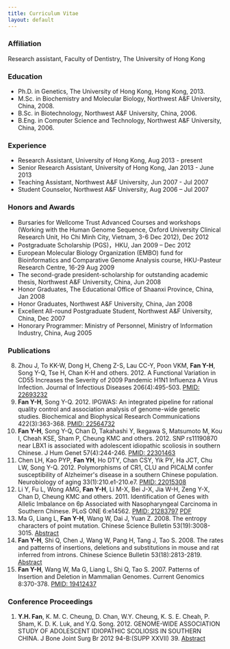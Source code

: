 ```yaml
---
title: Curriculum Vitae
layout: default
---
```


### Affiliation

Research assistant, Faculty of Dentistry, The University of Hong Kong    

### Education

* Ph.D. in Genetics, The University of Hong Kong, Hong Kong, 2013.
* M.Sc. in Biochemistry and Molecular Biology, Northwest A&F University, China, 2008. 
* B.Sc. in Biotechnology, Northwest A&F University, China, 2006.
* B.Eng. in Computer Science and Technology, Northwest A&F University, China, 2006.

### Experience
* Research Assistant, University of Hong Kong, Aug 2013 - present
* Senior Research Assistant, University of Hong Kong, Jan 2013 - June 2013
* Teaching Assistant, Northwest A&F University, Jun 2007 - Jul 2007
* Student Counselor, Northwest A&F University, Aug 2006 – Jul 2007

### Honors and Awards

* Bursaries for Wellcome Trust Advanced Courses and workshops (Working with the Human Genome Sequence, Oxford University Clinical Research Unit, Ho Chi Minh City, Vietnam, 3-6 Dec 2012), Dec 2012
* Postgraduate Scholarship (PGS)，HKU, Jan 2009 – Dec 2012
* European Molecular Biology Organization (EMBO) fund for Bioinformatics and Comparative Genome Analysis course, HKU-Pasteur Research Centre, 16-29 Aug 2009
* The second-grade president-scholarship for outstanding academic thesis, Northwest A&F University, China, Jun 2008
* Honor Graduates, The Educational Office of Shaanxi Province, China, Jan 2008
* Honor Graduates, Northwest A&F University, China, Jan 2008
* Excellent All-round Postgraduate Student, Northwest A&F University, China, Dec 2007
* Honorary Programmer: Ministry of Personnel, Ministry of Information Industry, China, Aug 2005

### Publications

8. Zhou J, To KK-W, Dong H, Cheng Z-S, Lau CC-Y, Poon VKM, **Fan Y-H**, Song Y-Q, Tse H, Chan K-H and others. 2012. A Functional Variation in CD55 Increases the Severity of 2009 Pandemic H1N1 Influenza A Virus Infection. Journal of Infectious Diseases 206(4):495-503. [PMID: 22693232](http://www.ncbi.nlm.nih.gov/pubmed/22693232)
7. **Fan Y-H**, Song Y-Q. 2012. IPGWAS: An integrated pipeline for rational quality control and association analysis of genome-wide genetic studies. Biochemical and Biophysical Research Communications 422(3):363-368. [PMID: 22564732](http://www.ncbi.nlm.nih.gov/pubmed/22564732)
6. **Fan Y-H**, Song Y-Q, Chan D, Takahashi Y, Ikegawa S, Matsumoto M, Kou I, Cheah KSE, Sham P, Cheung KMC and others. 2012. SNP rs11190870 near LBX1 is associated with adolescent idiopathic scoliosis in southern Chinese. J Hum Genet 57(4):244-246. [PMID: 22301463](http://www.ncbi.nlm.nih.gov/pubmed/22301463)
5. Chen LH, Kao PYP, **Fan YH**, Ho DTY, Chan CSY, Yik PY, Ha JCT, Chu LW, Song Y-Q. 2012. Polymorphisms of CR1, CLU and PICALM confer susceptibility of Alzheimer's disease in a southern Chinese population. Neurobiology of aging 33(1):210.e1-210.e7. [PMID: 22015308](http://www.ncbi.nlm.nih.gov/pubmed/22015308)
4. Li Y, Fu L, Wong AMG, **Fan Y-H**, Li M-X, Bei J-X, Jia W-H, Zeng Y-X, Chan D, Cheung KMC and others. 2011. Identification of Genes with Allelic Imbalance on 6p Associated with Nasopharyngeal Carcinoma in Southern Chinese. PLoS ONE 6:e14562. [PMID: 21283797](http://www.ncbi.nlm.nih.gov/pubmed/21283797)        [PDF](http://www.plosone.org/article/fetchObject.action?uri=info%3Adoi%2F10.1371%2Fjournal.pone.0014562&representation=PDF)     
3. Ma G, Liang L, **Fan Y-H**, Wang W, Dai J, Yuan Z. 2008. The entropy characters of point mutation. Chinese Science Bulletin 53(19):3008-3015. [Abstract](http://link.springer.com/article/10.1007%2Fs11434-008-0393-3)
2. **Fan Y-H**, Shi Q, Chen J, Wang W, Pang H, Tang J, Tao S. 2008. The rates and patterns of insertions, deletions and substitutions in mouse and rat inferred from introns. Chinese Science Bulletin 53(18):2813-2819. [Abstract](http://link.springer.com/article/10.1007/s11434-008-0352-z)
1. **Fan Y-H**, Wang W, Ma G, Liang L, Shi Q, Tao S. 2007. Patterns of Insertion and Deletion in Mammalian Genomes. Current Genomics 8:370-378. [PMID: 19412437](http://www.ncbi.nlm.nih.gov/pubmed/19412437)

### Conference Proceedings

1. **Y.H. Fan**, K. M. C. Cheung, D. Chan, W.Y. Cheung, K. S. E. Cheah, P. Sham, K. D. K. Luk, and Y.Q. Song. 2012. GENOME-WIDE ASSOCIATION STUDY OF ADOLESCENT IDIOPATHIC SCOLIOSIS IN SOUTHERN CHINA. J Bone Joint Surg Br 2012 94-B:(SUPP XXVII) 39. [Abstract](http://www.bjjprocs.boneandjoint.org.uk/content/94-B/SUPP_XXVII/39.abstract)




